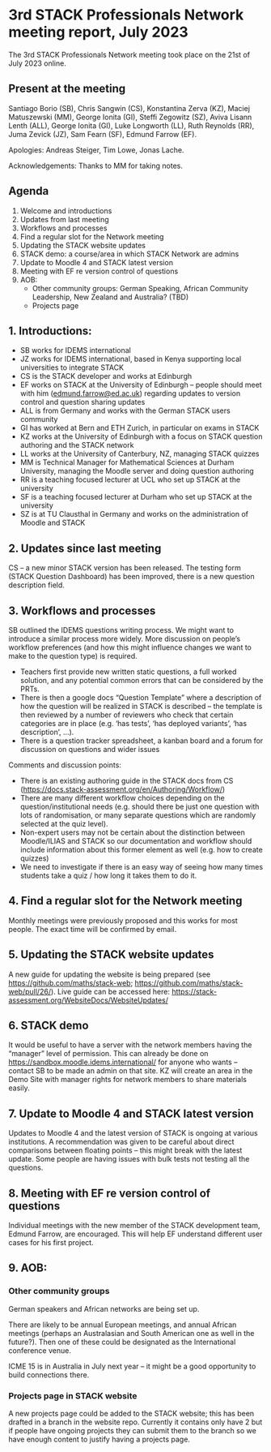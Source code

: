 # 3rd STACK Professionals Network meeting report, July 2023
The 3rd STACK Professionals Network meeting took place on the 21st of July 2023 online. 

## Present at the meeting

Santiago Borio (SB), Chris Sangwin (CS), Konstantina Zerva (KZ), Maciej Matuszewski (MM), George Ionita (GI), Steffi Zegowitz (SZ), Aviva Lisann Lenth (ALL), George Ionita (GI), Luke Longworth (LL), Ruth Reynolds (RR), Juma Zevick (JZ), Sam Fearn (SF), Edmund Farrow (EF).

Apologies: Andreas Steiger, Tim Lowe, Jonas Lache.

Acknowledgements: Thanks to MM for taking notes. 

## Agenda

1. Welcome and introductions
2. Updates from last meeting
3. Workflows and processes
4. Find a regular slot for the Network meeting
5. Updating the STACK website updates 
6. STACK demo: a course/area in which STACK Network are admins
7. Update to Moodle 4 and STACK latest version
8. Meeting with EF re version control of questions
9. AOB: 
    * Other community groups: German Speaking, African Community Leadership, New Zealand and Australia? (TBD)
    * Projects page

## 1. Introductions:

* SB works for IDEMS international
* JZ works for IDEMS international, based in Kenya supporting local universities to integrate STACK
* CS is the STACK developer and works at Edinburgh
* EF works on STACK at the University of Edinburgh – people should meet with him (edmund.farrow@ed.ac.uk) regarding updates to version control and question sharing updates
* ALL is from Germany and works with the German STACK users community
* GI has worked at Bern and ETH Zurich, in particular on exams in STACK
* KZ works at the University of Edinburgh with a focus on STACK question authoring and the STACK network
* LL works at the University of Canterbury, NZ, managing STACK quizzes
* MM is Technical Manager for Mathematical Sciences at Durham University, managing the Moodle server and doing question authoring
* RR is a teaching focused lecturer at UCL who set up STACK at the university
* SF is a teaching focused lecturer at Durham who set up STACK at the university
* SZ is at TU Clausthal in Germany and works on the administration of Moodle and STACK

## 2. Updates since last meeting

CS – a new minor STACK version has been released. The testing form (STACK Question Dashboard) has been improved, there is a new question description field.

## 3. Workflows and processes

SB outlined the IDEMS questions writing process. We might want to introduce a similar process more widely. More discussion on people’s workflow preferences (and how this might influence changes we want to make to the question type) is required.

* Teachers first provide new written static questions, a full worked solution, and any potential common errors that can be considered by the PRTs.
* There is then a google docs “Question Template” where a description of how the question will be realized in STACK is described – the template is then reviewed by a number of reviewers who check that certain categories are in place (e.g. ‘has tests’, ‘has deployed variants’, ‘has description’, …).
* There is a question tracker spreadsheet, a kanban board and a forum for discussion on questions and wider issues

Comments and discussion points:
* There is an existing authoring guide in the STACK docs from CS (https://docs.stack-assessment.org/en/Authoring/Workflow/)
* There are many different workflow choices depending on the question/institutional needs (e.g. should there be just one question with lots of randomisation, or many separate questions which are randomly selected at the quiz level).
* Non-expert users may not be certain about the distinction between Moodle/ILIAS and STACK so our documentation and workflow should include information about this former element as well (e.g. how to create quizzes)
* We need to investigate if there is an easy way of seeing how many times students take a quiz / how long it takes them to do it.

## 4. Find a regular slot for the Network meeting

Monthly meetings were previously proposed and this works for most people. The exact time will be confirmed by email.

## 5. Updating the STACK website updates

A new guide for updating the website is being prepared (see https://github.com/maths/stack-web; https://github.com/maths/stack-web/pull/26/). Live guide can be accessed here: https://stack-assessment.org/WebsiteDocs/WebsiteUpdates/ 

## 6. STACK demo

It would be useful to have a server with the network members having the “manager” level of permission. This can already be done on https://sandbox.moodle.idems.international/ for anyone who wants – contact SB to be made an admin on that site. KZ will create an area in the Demo Site with manager rights for network members to share materials easily.

## 7. Update to Moodle 4 and STACK latest version

Updates to Moodle 4 and the latest version of STACK is ongoing at various institutions. A recommendation was given to be careful about direct comparisons between floating points – this might break with the latest update. Some people are having issues with bulk tests not testing all the questions.

## 8. Meeting with EF re version control of questions

Individual meetings with the new member of the STACK development team, Edmund Farrow, are encouraged. This will help EF understand different user cases for his first project.

## 9. AOB: 

### Other community groups

German speakers and African networks are being set up.

There are likely to be annual European meetings, and annual African meetings (perhaps an Australasian and South American one as well in the future?). Then one of these could be designated as the International conference venue.

ICME 15 is in Australia in July next year – it might be a good opportunity to build connections there.

### Projects page in STACK website

A new projects page could be added to the STACK website; this has been drafted in a branch in the website repo. Currently it contains only have 2 but if people have ongoing projects they can submit them to the branch so we have enough content to justify having a projects page.